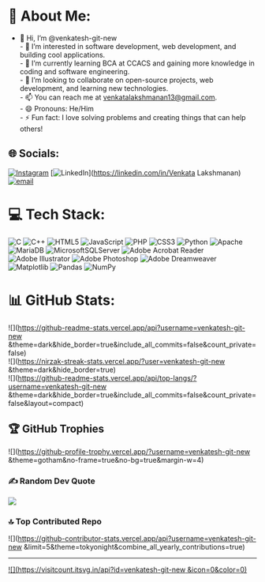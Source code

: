 # 💫 About Me:
- 👋 Hi, I’m @venkatesh-git-new<br>- 👀 I’m interested in software development, web development, and building cool applications.<br>- 🌱 I’m currently learning BCA at CCACS and gaining more knowledge in coding and software engineering.<br>- 💞️ I’m looking to collaborate on open-source projects, web development, and learning new technologies.<br>- 📫 You can reach me at venkatalakshmanan13@gmail.com.<br>- 😄 Pronouns: He/Him<br>- ⚡ Fun fact: I love solving problems and creating things that can help others!<br>


## 🌐 Socials:
[![Instagram](https://img.shields.io/badge/Instagram-%23E4405F.svg?logo=Instagram&logoColor=white)](https://instagram.com/ac.rx_hl) [![LinkedIn](https://img.shields.io/badge/LinkedIn-%230077B5.svg?logo=linkedin&logoColor=white)](https://linkedin.com/in/Venkata Lakshmanan) [![email](https://img.shields.io/badge/Email-D14836?logo=gmail&logoColor=white)](mailto:venkatalakshmanan13@gmail.com) 

# 💻 Tech Stack:
![C](https://img.shields.io/badge/c-%2300599C.svg?style=flat-square&logo=c&logoColor=white) ![C++](https://img.shields.io/badge/c++-%2300599C.svg?style=flat-square&logo=c%2B%2B&logoColor=white) ![HTML5](https://img.shields.io/badge/html5-%23E34F26.svg?style=flat-square&logo=html5&logoColor=white) ![JavaScript](https://img.shields.io/badge/javascript-%23323330.svg?style=flat-square&logo=javascript&logoColor=%23F7DF1E) ![PHP](https://img.shields.io/badge/php-%23777BB4.svg?style=flat-square&logo=php&logoColor=white) ![CSS3](https://img.shields.io/badge/css3-%231572B6.svg?style=flat-square&logo=css3&logoColor=white) ![Python](https://img.shields.io/badge/python-3670A0?style=flat-square&logo=python&logoColor=ffdd54) ![Apache](https://img.shields.io/badge/apache-%23D42029.svg?style=flat-square&logo=apache&logoColor=white) ![MariaDB](https://img.shields.io/badge/MariaDB-003545?style=flat-square&logo=mariadb&logoColor=white) ![MicrosoftSQLServer](https://img.shields.io/badge/Microsoft%20SQL%20Server-CC2927?style=flat-square&logo=microsoft%20sql%20server&logoColor=white) ![Adobe Acrobat Reader](https://img.shields.io/badge/Adobe%20Acrobat%20Reader-EC1C24.svg?style=flat-square&logo=Adobe%20Acrobat%20Reader&logoColor=white) ![Adobe Illustrator](https://img.shields.io/badge/adobe%20illustrator-%23FF9A00.svg?style=flat-square&logo=adobe%20illustrator&logoColor=white) ![Adobe Photoshop](https://img.shields.io/badge/adobe%20photoshop-%2331A8FF.svg?style=flat-square&logo=adobe%20photoshop&logoColor=white) ![Adobe Dreamweaver](https://img.shields.io/badge/Adobe%20Dreamweaver-FF61F6.svg?style=flat-square&logo=Adobe%20Dreamweaver&logoColor=white) ![Matplotlib](https://img.shields.io/badge/Matplotlib-%23ffffff.svg?style=flat-square&logo=Matplotlib&logoColor=black) ![Pandas](https://img.shields.io/badge/pandas-%23150458.svg?style=flat-square&logo=pandas&logoColor=white) ![NumPy](https://img.shields.io/badge/numpy-%23013243.svg?style=flat-square&logo=numpy&logoColor=white)
# 📊 GitHub Stats:
![](https://github-readme-stats.vercel.app/api?username=venkatesh-git-new &theme=dark&hide_border=true&include_all_commits=false&count_private=false)<br/>
![](https://nirzak-streak-stats.vercel.app/?user=venkatesh-git-new &theme=dark&hide_border=true)<br/>
![](https://github-readme-stats.vercel.app/api/top-langs/?username=venkatesh-git-new &theme=dark&hide_border=true&include_all_commits=false&count_private=false&layout=compact)

## 🏆 GitHub Trophies
![](https://github-profile-trophy.vercel.app/?username=venkatesh-git-new &theme=gotham&no-frame=true&no-bg=true&margin-w=4)

### ✍️ Random Dev Quote
![](https://quotes-github-readme.vercel.app/api?type=horizontal&theme=radical)

### 🔝 Top Contributed Repo
![](https://github-contributor-stats.vercel.app/api?username=venkatesh-git-new &limit=5&theme=tokyonight&combine_all_yearly_contributions=true)

---
[![](https://visitcount.itsvg.in/api?id=venkatesh-git-new &icon=0&color=0)](https://visitcount.itsvg.in)

<!-- Proudly created with GPRM ( https://gprm.itsvg.in ) --><!---
venkatesh-git-new/venkatesh-git-new is a ✨ special ✨ repository because its `README.md` (this file) appears on your GitHub profile.
You can click the Preview link to take a look at your changes.
--->
